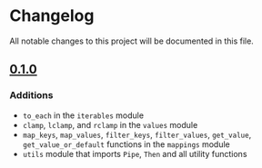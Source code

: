 # Changelog

All notable changes to this project will be documented in this file.

## [0.1.0]

### Additions

- `to_each` in the `iterables` module
- `clamp`, `lclamp`, and `rclamp` in the `values` module
- `map_keys`, `map_values`, `filter_keys`, `filter_values`, `get_value`,
  `get_value_or_default` functions in the `mappings` module
- `utils` module that imports `Pipe`, `Then` and all utility functions

[0.1.0]: https://github.com/James-Ansley/pipe-utils/compare/v0.0.1...v0.1.0
